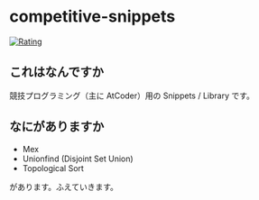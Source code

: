 # competitive-snippets

[![Rating](https://badgen.org/img/atcoder/kyre/rating/algorithm?style=plastic)](https://atcoder.jp/users/kyre?contestType=algo)

## これはなんですか

競技プログラミング（主に AtCoder）用の Snippets / Library です。

## なにがありますか

- Mex
- Unionfind (Disjoint Set Union)
- Topological Sort

があります。ふえていきます。
